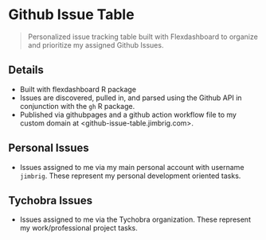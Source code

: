 # Github Issue Table 

> Personalized issue tracking table built with Flexdashboard to organize and prioritize my assigned Github Issues.

## Details

- Built with flexdashboard R package
- Issues are discovered, pulled in, and parsed using the Github API in conjunction with the `gh` R package.
- Published via githubpages and a github action workflow file to my custom domain at <github-issue-table.jimbrig.com>.

## Personal Issues

- Issues assigned to me via my main personal account with username `jimbrig`. These represent my personal development oriented tasks.

## Tychobra Issues

- Issues assigned to me via the Tychobra organization. These represent my work/professional project tasks.

